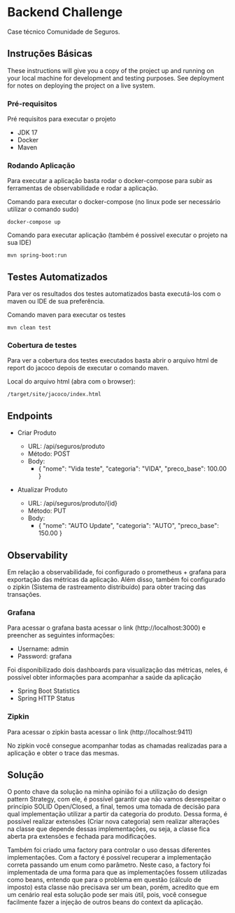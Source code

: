 # Backend Challenge

Case técnico Comunidade de Seguros.

## Instruções Básicas

These instructions will give you a copy of the project up and running on
your local machine for development and testing purposes. See deployment
for notes on deploying the project on a live system.

### Pré-requisitos

Pré requisitos para executar o projeto
- JDK 17
- Docker
- Maven

### Rodando Aplicação

Para executar a aplicação basta rodar o docker-compose para subir as ferramentas de observabilidade e rodar a aplicação.

Comando para executar o docker-compose (no linux pode ser necessário utilizar o comando sudo)

    docker-compose up

Comando para executar aplicação (também é possivel executar o projeto na sua IDE)

    mvn spring-boot:run

## Testes Automatizados

Para ver os resultados dos testes automatizados basta executá-los com o maven ou IDE de sua preferência.


Comando maven para executar os testes

    mvn clean test

### Cobertura de testes

Para ver a cobertura dos testes executados basta abrir o arquivo html de report do jacoco depois de executar o comando maven.

Local do arquivo html (abra com o browser): 

    /target/site/jacoco/index.html

## Endpoints

- Criar Produto
  - URL: /api/seguros/produto
  - Método: POST
  - Body:
    - {
      "nome": "Vida teste",
      "categoria": "VIDA",
      "preco_base": 100.00
      }

- Atualizar Produto
  - URL: /api/seguros/produto/{id}
  - Método: PUT
  - Body:
    - {
      "nome": "AUTO Update",
      "categoria": "AUTO",
      "preco_base": 150.00
      }

## Observability

Em relação a observabilidade, foi configurado o prometheus + grafana para exportação das métricas da aplicação. Além
disso, também foi configurado o zipkin (Sistema de rastreamento distribuído) para obter tracing das transações.

### Grafana
Para acessar o grafana basta acessar o link (http://localhost:3000) e preencher as seguintes informações:

- Username: admin
- Password: grafana

Foi disponibilizado dois dashboards para visualização das métricas, neles, é possível obter informações para acompanhar a saúde da aplicação

- Spring Boot Statistics
- Spring HTTP Status

### Zipkin

Para acessar o zipkin basta acessar o link (http://localhost:9411)

No zipkin você consegue acompanhar todas as chamadas realizadas para a aplicação e obter o trace das mesmas.

## Solução

O ponto chave da solução na minha opinião foi a utilização do design pattern Strategy, com ele, é possível garantir que 
não vamos desrespeitar o princípio SOLID Open/Closed, a final, temos uma tomada de decisão para qual implementação utilizar
a partir da categoria do produto. Dessa forma, é possível realizar extensões (Criar nova categoria) sem realizar alterações
na classe que depende dessas implementações, ou seja, a classe fica aberta pra extensões e fechada para modificações.

Também foi criado uma factory para controlar o uso dessas diferentes implementações. Com a factory é possível recuperar a
implementação correta passando um enum como parâmetro. Neste caso, a factory foi implementada de uma forma para que as implementações
fossem utilizadas como beans, entendo que para o problema em questão (cálculo de imposto) esta classe não precisava ser um bean,
porém, acredito que em um cenário real esta solução pode ser mais útil, pois, você consegue facilmente fazer a injeção de
outros beans do context da aplicação.





